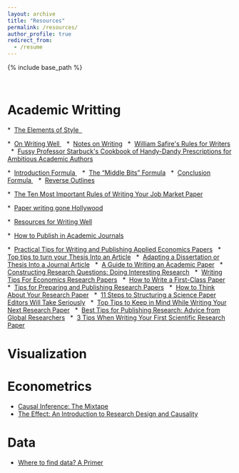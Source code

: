 ```yaml
---
layout: archive
title: "Resources"
permalink: /resources/
author_profile: true
redirect_from:
  - /resume
---
```


{% include base_path %}

<br>

Academic Writting
======
 *  [The Elements of Style  ](http://www.jlakes.org/ch/web/The-elements-of-style.pdf)
 
 *  [On Writing Well ](https://www.amazon.com/Writing-Well-Classic-Guide-Nonfiction/dp/0060891548)
 
 *  [Notes on Writing](https://richard-langlois.uconn.edu/home/notes-on-writing/about-these-notes/ )
 
 *  [William Safire's Rules for Writers](http://pages.stern.nyu.edu/~wstarbuc/Writing/Safire.htm)
 
 *  [Fussy Professor Starbuck's Cookbook of Handy-Dandy Prescriptions for Ambitious Academic Authors](http://people.stern.nyu.edu/wstarbuc/Writing/Fussy.htm)
 
 *  [Introduction Formula ](https://blogs.ubc.ca/khead/research/research-advice/formula )
 
 *  [The “Middle Bits” Formula](https://marcfbellemare.com/wordpress/12797)
 
 *  [Conclusion Formula ](https://marcfbellemare.com/wordpress/12060)
 
 *  [Reverse Outlines](https://writing.wisc.edu/handbook/process/reverseoutlines/)
 
 *  [The Ten Most Important Rules of Writing Your Job Market Paper](http://home.bi.no/charlotte.ostergaard/students/tenruleswriting.pdf)

 *  [Paper writing gone Hollywood](https://www.science.org/doi/10.1126/science.355.6320.102)

 *  [Resources for Writing Well](https://static1.squarespace.com/static/57d5edcf197aea51693538dc/t/5f975fd031e9ee561a6dbd19/1603755986109/writing_0.pdf/)

 *  [How to Publish in Academic Journals](https://marcfbellemare.com/wordpress/wp-content/uploads/2017/06/BellemareAAEAEarlyCareerWorkshop.pdf)

 *  [Practical Tips for Writing and Publishing Applied Economics Papers](https://static1.squarespace.com/static/55e8ab64e4b0b55649c4ab64/t/59d73b99f43b5586a0484a22/1507277732282/beatty_shimshack_applied_econ_papers.pdf)
 
 *  [Top tips to turn your Thesis Into an Article](https://www.elsevier.com/connect/authors-update/eight-top-tips-to-help-you-turn-your-phd-thesis-into-an-article)
 
 *  [Adapting a Dissertation or Thesis Into a Journal Article](https://apastyle.apa.org/style-grammar-guidelines/research-publication/dissertation-thesis)
 
 *  [A Guide to Writing an Academic Paper](https://www.washingtonpost.com/blogs/answer-sheet/post/a-guide-to-writing-an-academic-paper/2012/01/18/gIQAjGCTCQ_blog.html)
 
 *  [Constructing Research Questions: Doing Interesting Research](https://methods.sagepub.com/book/constructing-research-questions)
 
 *  [Writing Tips For Economics Research Papers](https://www.people.fas.harvard.edu/~pnikolov/resources/writingtips.pdf)
 
 *  [How to Write a First-Class Paper](https://www.nature.com/articles/d41586-018-02404-4)
 
 *  [Tips for Preparing and Publishing Research Papers](https://www.karlwhelan.com/Teaching/isne_talk_sep07.pdf)
 
 *  [How to Think About Your Research Paper](https://kieranhealy.org/files/teaching/methods2.pdf)
 
 *  [11 Steps to Structuring a Science Paper Editors Will Take Seriously](https://www.elsevier.com/connect/11-steps-to-structuring-a-science-paper-editors-will-take-seriously)
 
 *  [Top Tips to Keep in Mind While Writing Your Next Research Paper](https://www.editage.com/all-about-publication/research/Top-tips-to-keep-in-mind-while-writing-your-next-research-paper.html)
 
 *  [Best Tips for Publishing Research: Advice from Global Researchers](https://www.aje.com/arc/tips-for-publishing-research/ )
 
 *  [3 Tips When Writing Your First Scientific Research Paper](https://www.enago.com/academy/writing-first-scientific-research-paper/)


Visualization
====== 

Econometrics
======
 *  [Causal Inference: The Mixtape](https://mixtape.scunning.com/)
 *  [The Effect: An Introduction to Research Design and Causality](https://theeffectbook.net)


Data
======

 *  [Where to find data? A Primer](https://dsebastiantello.files.wordpress.com/2018/08/where-to-find-data-a-primer.pdf)








 
